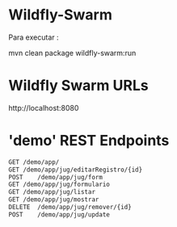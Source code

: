 # Wildfly-Swarm
Para executar :

mvn clean package wildfly-swarm:run

# Wildfly Swarm URLs
http://localhost:8080

# 'demo' REST Endpoints

```bash
GET	/demo/app/
GET	/demo/app/jug/editarRegistro/{id}
POST	/demo/app/jug/form
GET	/demo/app/jug/formulario
GET	/demo/app/jug/listar
GET	/demo/app/jug/mostrar
DELETE	/demo/app/jug/remover/{id}
POST	/demo/app/jug/update
```
